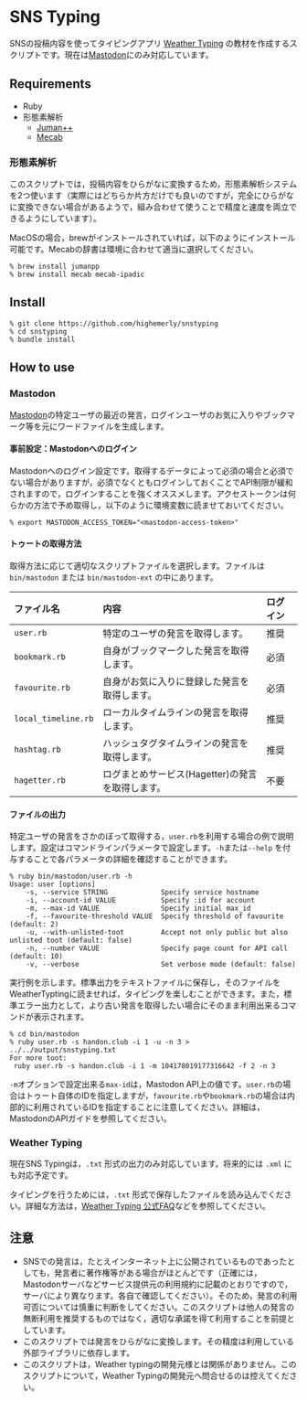 # SNS Typing

SNSの投稿内容を使ってタイピングアプリ [Weather Typing](https://denasu.com/software/weathertyping.html) の教材を作成するスクリプトです。現在は[Mastodon](https://github.com/tootsuite/mastodon)にのみ対応しています。

## Requirements

- Ruby
- 形態素解析
	- [Juman++](http://nlp.ist.i.kyoto-u.ac.jp/index.php?JUMAN++)
	- [Mecab](https://www.mlab.im.dendai.ac.jp/~yamada/ir/MorphologicalAnalyzer/MeCab.html)

### 形態素解析

このスクリプトでは，投稿内容をひらがなに変換するため，形態素解析システムを2つ使います（実際にはどちらか片方だけでも良いのですが，完全にひらがなに変換できない場合があるようで，組み合わせて使うことで精度と速度を両立できるようにしています）。

MacOSの場合，brewがインストールされていれば，以下のようにインストール可能です。Mecabの辞書は環境に合わせて適当に選択してください。

```
% brew install jumanpp
% brew install mecab mecab-ipadic
```

## Install

```
% git clone https://github.com/highemerly/snstyping
% cd snstyping
% bundle install
```

## How to use

### Mastodon

[Mastodon](https://github.com/tootsuite/mastodon)の特定ユーザの最近の発言，ログインユーザのお気に入りやブックマーク等を元にワードファイルを生成します。

#### 事前設定：Mastodonへのログイン

Mastodonへのログイン設定です。取得するデータによって必須の場合と必須でない場合がありますが，必須でなくともログインしておくことでAPI制限が緩和されますので，ログインすることを強くオススメします。アクセストークンは何らかの方法で予め取得し，以下のように環境変数に読ませておいてください。

```
% export MASTODON_ACCESS_TOKEN="<mastodon-access-token>"
```

#### トゥートの取得方法

取得方法に応じて適切なスクリプトファイルを選択します。ファイルは `bin/mastodon` または `bin/mastodon-ext` の中にあります。

|ファイル名|内容|ログイン|
|:--------|:---|:---|
|`user.rb`|特定のユーザの発言を取得します。|推奨|
|`bookmark.rb`|自身がブックマークした発言を取得します。|必須|
|`favourite.rb`|自身がお気に入りに登録した発言を取得します。|必須|
|`local_timeline.rb`|ローカルタイムラインの発言を取得します。|推奨|
|`hashtag.rb`|ハッシュタグタイムラインの発言を取得します。|推奨|
|`hagetter.rb`|ログまとめサービス(Hagetter)の発言を取得します。|不要|

#### ファイルの出力

特定ユーザの発言をさかのぼって取得する，`user.rb`を利用する場合の例で説明します。設定はコマンドラインパラメータで設定します。`-h`または`--help` を付与することで各パラメータの詳細を確認することができます。

```
% ruby bin/mastodon/user.rb -h
Usage: user [options]
    -s, --service STRING             Specify service hostname
    -i, --account-id VALUE           Specify :id for account
    -m, --max-id VALUE               Specify initial max_id
    -f, --favourite-threshold VALUE  Specify threshold of favourite (default: 2)
    -u, --with-unlisted-toot         Accept not only public but also unlisted toot (default: false)
    -n, --number VALUE               Specify page count for API call (default: 10)
    -v, --verbose                    Set verbose mode (default: false)
```

実行例を示します。標準出力をテキストファイルに保存し，そのファイルをWeatherTyptingに読ませれば，タイピングを楽しむことができます。また，標準エラー出力として，より古い発言を取得したい場合にそのまま利用出来るコマンドが表示されます。

```
% cd bin/mastodon
% ruby user.rb -s handon.club -i 1 -u -n 3 > ../../output/snstyping.txt
For more toot:
 ruby user.rb -s handon.club -i 1 -m 104178019177316642 -f 2 -n 3
```

`-m`オプションで設定出来る`max-id`は，Mastodon API上の値です。`user.rb`の場合はトゥート自体のIDを指定しますが，`favourite.rb`や`bookmark.rb`の場合は内部的に利用されているIDを指定することに注意してください。詳細は，MastodonのAPIガイドを参照してください。

### Weather Typing

現在SNS Typingは，`.txt` 形式の出力のみ対応しています。将来的には `.xml` にも対応予定です。

タイピングを行うためには，`.txt` 形式で保存したファイルを読み込んでください。詳細な方法は，[Weather Typing 公式FAQ](https://denasu.com/software/wtfaq.html)などを参照してください。

## 注意

- SNSでの発言は，たとえインターネット上に公開されているものであったとしても，発言者に著作権等がある場合がほとんどです（正確には，Mastodonサーバなどサービス提供元の利用規約に記載のとおりですので，サーバにより異なります。各自で確認してください）。そのため，発言の利用可否については慎重に判断をしてください。このスクリプトは他人の発言の無断利用を推奨するものではなく，適切な承諾を得て利用することを前提としています。
- このスクリプトでは発言をひらがなに変換します。その精度は利用している外部ライブラリに依存します。
- このスクリプトは，Weather typingの開発元様とは関係がありません。このスクリプトについて，Weather Typingの開発元へ問合せるのは控えてください。